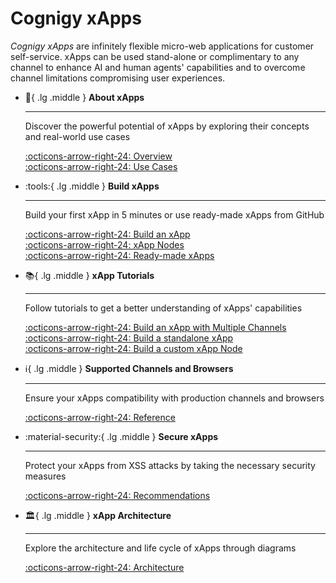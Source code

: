 # Cognigy xApps

_Cognigy xApps_ are infinitely flexible micro-web applications for customer self-service. xApps can be used stand-alone or complimentary to any channel to enhance AI and human agents' capabilities and to overcome channel limitations compromising user experiences.

<div class="grid cards" markdown>

-   :wave:{ .lg .middle } __About xApps__

    ---

    Discover the powerful potential of xApps by exploring their concepts and real-world use cases

    [:octicons-arrow-right-24: Overview](overview.md)<br>
    [:octicons-arrow-right-24: Use Cases](use-cases.md)

-   :tools:{ .lg .middle } __Build xApps__

    ---

    Build your first xApp in 5 minutes or use ready-made xApps from GitHub

    [:octicons-arrow-right-24: Build an xApp](build/first-xApp.md)<br>
    [:octicons-arrow-right-24: xApp Nodes](../ai/build/node-reference/xApp/overview.md)<br>
    [:octicons-arrow-right-24: Ready-made xApps](https://github.com/Cognigy/xApps/tree/main/xapps)

-   :books:{ .lg .middle } __xApp Tutorials__

    ---

    Follow tutorials to get a better understanding of xApps' capabilities

    [:octicons-arrow-right-24: Build an xApp with Multiple Channels](build/xApp-with-multi-channels.md)<br>
    [:octicons-arrow-right-24: Build a standalone xApp](build/standalone-xApp.md)<br>
    [:octicons-arrow-right-24: Build a custom xApp Node](build/custom-xApp-node.md)

-   :information_source:{ .lg .middle } __Supported Channels and Browsers__

    ---

    Ensure your xApps compatibility with production channels and browsers

    [:octicons-arrow-right-24: Reference](supported-browsers-and-channels.md)

-   :material-security:{ .lg .middle } __Secure xApps__

    ---

    Protect your xApps from XSS attacks by taking the necessary security measures

    [:octicons-arrow-right-24: Recommendations](security/secure-xApp-from-xss.md)

-   :classical_building:{ .lg .middle } __xApp Architecture__

    ---

    Explore the architecture and life cycle of xApps through diagrams

    [:octicons-arrow-right-24: Architecture](architecture.md)

</div>